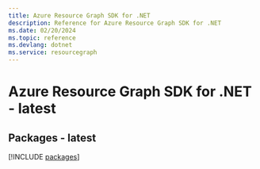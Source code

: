 ```yaml
---
title: Azure Resource Graph SDK for .NET
description: Reference for Azure Resource Graph SDK for .NET
ms.date: 02/20/2024
ms.topic: reference
ms.devlang: dotnet
ms.service: resourcegraph
---
```

# Azure Resource Graph SDK for .NET - latest
## Packages - latest
[!INCLUDE [packages](resource-graph-index.md)]